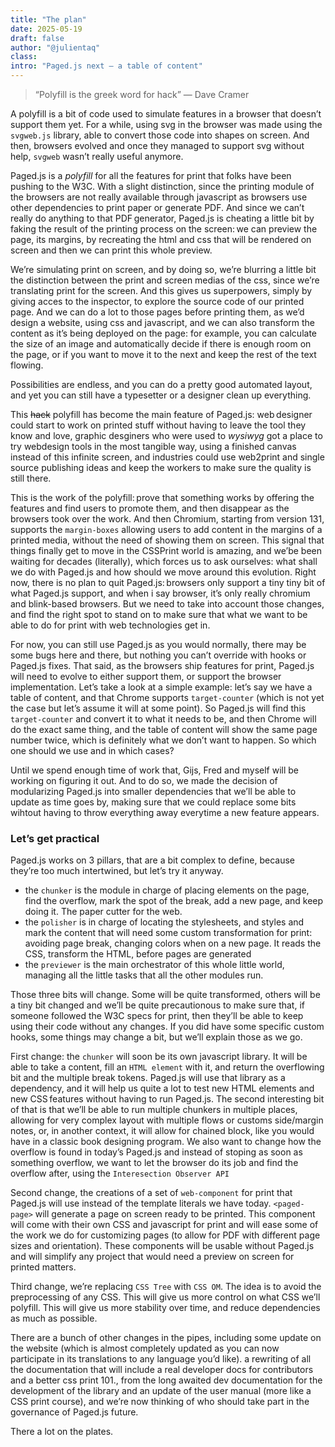 ```yaml
---
title: "The plan"
date: 2025-05-19
draft: false
author: "@julientaq"
class:
intro: "Paged.js next — a table of content"
---
```


> “Polyfill is the greek word for hack” — Dave Cramer


A polyfill is a bit of code used to simulate features in a browser that doesn’t support them yet. For a while, using svg in the browser was made using the `svgweb.js` library, able to convert those code into shapes on screen. And then, browsers evolved and once they managed to support svg without help, `svgweb` wasn’t really useful anymore. 

Paged.js is a *polyfill* for all the features for print that folks have been pushing to the W3C. With a slight distinction, since the printing module of the browsers are not really available through javascript as browsers use other dependencies to print paper or generate PDF. And since we can’t really do anything to that PDF generator, Paged.js is cheating a little bit by faking the result of the printing process on the screen: we can preview the page, its margins, by recreating the html and css that will be rendered on screen and then we can print this whole preview.

We’re simulating print on screen, and by doing so, we’re blurring a little bit the distinction between the print and screen medias of the css, since we’re translating print for the screen. And this gives us superpowers, simply by giving acces to the inspector, to explore the source code of our printed page. And we can do a lot to those pages before printing them, as we’d design a website, using css and javascript, and we can also transform the content as it’s being deployed on the page: for example, you can calculate the size of an image and automatically decide if there is enough room on the page, or if you want to move it to the next and keep the  rest of the text flowing.

Possibilities are endless, and you can do a pretty good automated layout, and yet you can still have a typesetter or a designer clean up everything.

This ~~hack~~ polyfill has become the main feature of Paged.js: web designer could start to work on printed stuff without having to leave the tool they know and love, graphic desginers who were used to *wysiwyg* got a place to try webdesign tools in the most tangible way, using a finished canvas instead of this infinite screen, and industries could use web2print and single source publishing ideas and keep the workers to make sure the quality is still there.

This is the work of the polyfill: prove that something works by offering the features and find users to promote them, and then disappear as the browsers took over the work. And then Chromium, starting from version 131, supports the `margin-boxes` allowing users to add content in the margins of a printed media, without the need of showing them on screen. This signal that things finally get to move in the CSSPrint world is amazing, and we’be been waiting for decades (literally), which forces us to ask ourselves: what shall we do with Paged.js and how should we move around this evolution. Right now, there is no plan to quit Paged.js: browsers only support a tiny tiny bit of what Paged.js support, and when i say browser, it’s only really chromium and blink-based browsers. But we need to take into account those changes, and find the right spot to stand on to make sure that what we want to be able to do for print with web technologies get in.

For now, you can still use Paged.js as you would normally, there may be some bugs here and there, but nothing you can’t override with hooks or Paged.js fixes. That said, as the browsers ship features for print, Paged.js will need to evolve to either support them, or support the browser implementation. Let’s take a look at a simple example: let’s say we have a table of content, and that Chrome supports `target-counter` (which is not yet the case but let’s assume it will at some point). So Paged.js will find this `target-counter` and convert it to what it needs to be, and then Chrome will do the exact same thing, and the table of content will show the same page number twice, which is definitely what we don’t want to happen. So which one should we use and in which cases?

Until we spend enough time of work that, Gijs, Fred and myself will be working on figuring it out. And to do so, we made the decision of modularizing Paged.js into smaller dependencies that we’ll be able to update as time goes by, making sure that we could replace some bits wihtout having to throw everything away everytime a new feature appears.

### Let’s get practical

Paged.js works on 3 pillars, that are a bit complex to define, because they’re too much intertwined, but let’s try it anyway.

- the `chunker` is the module in charge of placing elements on the page, find the overflow, mark the spot of the break, add a new page, and keep doing it. The paper cutter for the web.
- the `polisher` is in charge of locating the stylesheets, and styles and mark the content that will need some custom transformation for print: avoiding page break, changing colors when on a new page. It reads the CSS, transform the HTML, before pages are generated
- the `previewer` is the main orchestrator of this whole little world, managing all the little tasks that all the other modules run.

Those three bits will change. Some will be quite transformed, others will be a tiny bit changed and we’ll be quite precautionous to make sure that, if someone followed the W3C specs for print, then they’ll be able to keep using their code without any changes. If you did have some specific custom hooks, some things may change a bit, but we’ll explain those as we go.

First change: the `chunker` will soon be its own javascript library. It will be able to take a content, fill an `HTML element` with it, and return the overflowing bit and the multiple break tokens. Paged.js will use that library as a dependency, and it will help us quite a lot to test new HTML elements and new CSS features without having to run Paged.js. The second interesting bit of that is that we’ll be able to run multiple chunkers in multiple places, allowing for very complex layout with multiple flows or customs side/margin notes, or, in another context, it will allow for chained block, like you would have in a classic book designing program. We also want to change how the overflow is found in today’s Paged.js and instead of stoping as soon as something overflow, we want to let the browser do its job and find the overflow after, using the `Interesection Observer API` 

Second change, the creations of a set of `web-component` for print that Paged.js will use instead of the template literals we have today. `<paged-page>` will generate a page on screen ready to be printed. This component will come with their own CSS and javascript for print and will ease some of the work we do for customizing pages (to allow for PDF with different page sizes and orientation). These components will be usable without Paged.js and will simplify any project that would need a preview on screen for printed matters.

Third change, we’re replacing `CSS Tree` with `CSS OM`. The idea is to avoid the preprocessing of any CSS. This will give us more control on what CSS we’ll polyfill. This will give us more stability over time, and reduce dependencies as much as possible.

There are a bunch of other changes in the pipes, including some update on the website (which is almost completely updated as you can now participate in its translations to any language you’d like). a rewriting of all the documentation that will include a real developer docs for contributors and a better css print 101., from the long awaited dev documentation for the development of the library and an update of the user manual (more like a CSS print course), and we’re now thinking of who should take part in the governance of Paged.js future.

There a lot on the plates.



